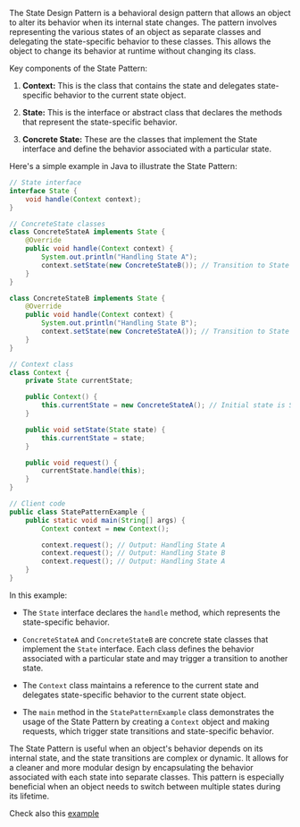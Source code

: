 The State Design Pattern is a behavioral design pattern that allows an object to alter its behavior when its internal state changes. The pattern involves representing the various states of an object as separate classes and delegating the state-specific behavior to these classes. This allows the object to change its behavior at runtime without changing its class.

Key components of the State Pattern:

1. **Context:** This is the class that contains the state and delegates state-specific behavior to the current state object.

2. **State:** This is the interface or abstract class that declares the methods that represent the state-specific behavior.

3. **Concrete State:** These are the classes that implement the State interface and define the behavior associated with a particular state.

Here's a simple example in Java to illustrate the State Pattern:

```java
// State interface
interface State {
    void handle(Context context);
}

// ConcreteState classes
class ConcreteStateA implements State {
    @Override
    public void handle(Context context) {
        System.out.println("Handling State A");
        context.setState(new ConcreteStateB()); // Transition to State B
    }
}

class ConcreteStateB implements State {
    @Override
    public void handle(Context context) {
        System.out.println("Handling State B");
        context.setState(new ConcreteStateA()); // Transition to State A
    }
}

// Context class
class Context {
    private State currentState;

    public Context() {
        this.currentState = new ConcreteStateA(); // Initial state is State A
    }

    public void setState(State state) {
        this.currentState = state;
    }

    public void request() {
        currentState.handle(this);
    }
}

// Client code
public class StatePatternExample {
    public static void main(String[] args) {
        Context context = new Context();

        context.request(); // Output: Handling State A
        context.request(); // Output: Handling State B
        context.request(); // Output: Handling State A
    }
}
```

In this example:

- The `State` interface declares the `handle` method, which represents the state-specific behavior.

- `ConcreteStateA` and `ConcreteStateB` are concrete state classes that implement the `State` interface. Each class defines the behavior associated with a particular state and may trigger a transition to another state.

- The `Context` class maintains a reference to the current state and delegates state-specific behavior to the current state object.

- The `main` method in the `StatePatternExample` class demonstrates the usage of the State Pattern by creating a `Context` object and making requests, which trigger state transitions and state-specific behavior.

The State Pattern is useful when an object's behavior depends on its internal state, and the state transitions are complex or dynamic. It allows for a cleaner and more modular design by encapsulating the behavior associated with each state into separate classes. This pattern is especially beneficial when an object needs to switch between multiple states during its lifetime.

Check also this [example](https://www.newthinktank.com/2012/10/state-design-pattern-tutorial/)